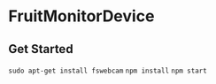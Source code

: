 # FruitMonitorDevice

## Get Started
```sudo apt-get install fswebcam```
```npm install```
```npm start```
